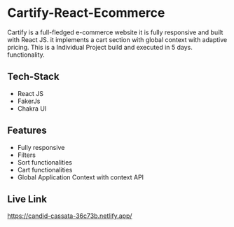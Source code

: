 # Cartify-React-Ecommerce
Cartify is a full-fledged e-commerce website it is fully responsive and built with React JS. it implements a cart section with global context with adaptive pricing. 
This is a Individual Project build and executed in 5 days.
functionality.
## Tech-Stack
- React JS 
- FakerJs 
- Chakra UI
## Features
- Fully responsive
- Filters
- Sort functionalities
- Cart functionalities
- Global Application Context with context API
## Live Link
https://candid-cassata-36c73b.netlify.app/